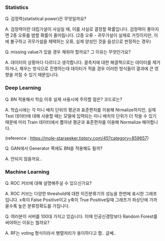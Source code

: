 ### Statistics

Q. 검정력(statistical power)은 무엇일까요?  

A. 검정력이란 대립가설이 사실일 때, 이를 사실로 결정할 확률입니다. 검정력이 좋아지면 2종 오류를 범할 확률이 줄어듭니다.
(2종 오류 - 귀무가설이 실제로 거짓이지만, 이에 불구하고 귀무가설을 채택하는 오류, 실제 양성인 것을 음성으로 판정하는 경우)

Q. missing value가 있을 경우 채워야 할까요? 그 이유는 무엇인가요?  

A. 데이터의 상황마다 다르다고 생각합니다. 결측치에 대한 해결책으로는 데이터를 제거하거나, 채우는 방식으로 진행하는데 데이터가 적을 경우 이러한 방식들이 결과에 큰 영향을 끼칠 수 있기 때문입니다.

### Deep Learning


Q. BN 적용해서 학습 이후 실제 사용시에 주의할 점은? 코드로는?  

A. 학습시에는 각 미니 배치 단위의 평균과 표준편차를 이용해 Nrmalize하지만, 실제 Test 데이터에 대해 사용할 때는 모델에 입력되는 미니 배치의 단위가 더 작을 수 있기 때문에 미리 Train 데이터에서 뽑아낸 평균과 표준편차를 이용해 Normalize 해야합니다.

(reference : https://mole-starseeker.tistory.com/45?category=859657)

Q. GAN에서 Generator 쪽에도 BN을 적용해도 될까?  

A. 안되지 않을까요..

### Machine Learning

Q. ROC 커브에 대해 설명해주실 수 있으신가요?  

A. ROC 커브는 다양한 threshold에 대한 이진분류기의 성능을 한번에 표시한 그래프입니다. x축이 False Positive이고 y축이 True Positive일때 그래프가 좌상단에 가까울수록 높은 분류정확도를 가집니다.

Q. 여러분이 서버를 100대 가지고 있습니다. 이때 인공신경망보다 Random Forest를 써야하는 이유는 뭘까요?  

A. RF는 voting 형식이라서 병렬처리가 용이하다고 함.. 글쎄..
